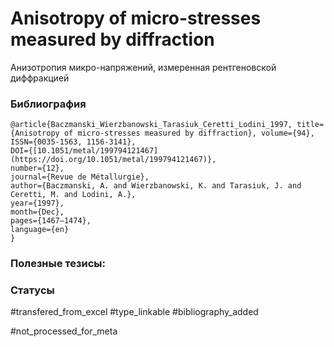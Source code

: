 # Anisotropy of micro-stresses measured by diffraction

Анизотропия микро-напряжений, измеренная рентгеновской диффракцией

### Библиография
```
@article{Baczmanski_Wierzbanowski_Tarasiuk_Ceretti_Lodini_1997, title={Anisotropy of micro-stresses measured by diffraction}, volume={94},
ISSN={0035-1563, 1156-3141},
DOI={[10.1051/metal/199794121467](https://doi.org/10.1051/metal/199794121467)},
number={12},
journal={Revue de Métallurgie},
author={Baczmanski, A. and Wierzbanowski, K. and Tarasiuk, J. and Ceretti, M. and Lodini, A.},
year={1997},
month={Dec},
pages={1467–1474},
language={en}
}
```

### Полезные тезисы:

### Статусы
#transfered_from_excel 
#type_linkable 
#bibliography_added

#not_processed_for_meta
